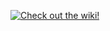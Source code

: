 [![Check out the wiki!](https://user-images.githubusercontent.com/48758448/196056001-bb32a310-04e4-48b1-a2ba-199c9a422916.png)](../../wiki)
